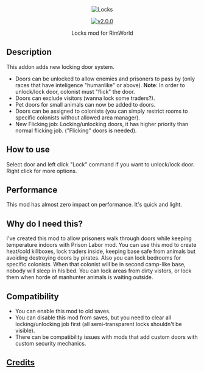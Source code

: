 <p align="center">
    <img src="https://raw.githubusercontent.com/Aviuz/Locks/master/Logo.png" alt="Locks" />
</p>
<p align="center">
  <a href="https://github.com/Aviuz/Locks/releases">
    <img src="https://img.shields.io/badge/version-1.0.2-blue.svg?style=flat" alt="v2.0.0" />
  </a>
</p>

<p align="center">
  Locks mod for RimWorld
</p>

## Description
This addon adds new locking door system.
- Doors can be unlocked to allow enemies and prisoners to pass by (only races that have inteligence "humanlike" or above).
**Note**: In order to unlock/lock door, colonist must "flick" the door.
- Doors can exclude visitors (wanna lock some traders?).
- Pet doors for small animals can now be added to doors.
- Doors can be assigned to colonists (you can simply restrict rooms to specific colonists without allowed area manager).
- New Flicking job: Locking/unlocking doors, it has higher priority than normal flicking job. ("Flicking" doors is needed).

## How to use
Select door and left click "Lock" command if you want to unlock/lock door. Right click for more options.

## Performance
This mod has almost zero impact on performance. It's quick and light.

## Why do I need this?
I've created this mod to allow prisoners walk through doors while keeping temperature indoors with Prison Labor mod.
You can use this mod to create heat/cold killboxes, lock traders inside, keeping base safe from animals but avoiding destroying doors by pirates.
Also you can lock bedrooms for specific colonists. When that colonist will be in second camp-like base, nobody will sleep in his bed.
You can lock areas from dirty vistors, or lock them when horde of manhunter animals is waiting outside.

## Compatibility
* You can enable this mod to old saves.
* You can disable this mod from saves, but you need to clear all locking/unlocking job first (all semi-transparent locks shouldn't be visible).
* There can be compatibility issues with mods that add custom doors with custom security mechanics.

## [Credits](credits.md)
